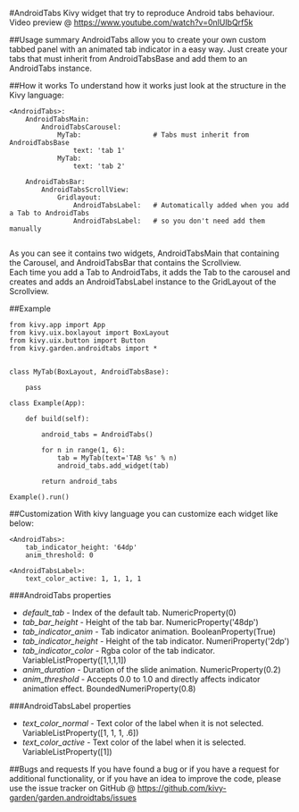 #AndroidTabs
Kivy widget that try to reproduce Android tabs behaviour.  
Video preview @ https://www.youtube.com/watch?v=0nlUIbQrf5k

##Usage summary
AndroidTabs allow you to create your own custom tabbed panel
with an animated tab indicator in a easy way.
Just create your tabs that must inherit from AndroidTabsBase
and add them to an AndroidTabs instance.

##How it works
To understand how it works just look at the structure in the Kivy language:
```
<AndroidTabs>:
    AndroidTabsMain:
        AndroidTabsCarousel:
            MyTab:                  # Tabs must inherit from AndroidTabsBase
                text: 'tab 1'
            MyTab:
                text: 'tab 2'

    AndroidTabsBar:
        AndroidTabsScrollView:
            Gridlayout:
                AndroidTabsLabel:   # Automatically added when you add a Tab to AndroidTabs
                AndroidTabsLabel:   # so you don't need add them manually
                
```
As you can see it contains two widgets, AndroidTabsMain that containing the Carousel, and AndroidTabsBar that contains the Scrollview.  
Each time you add a Tab to AndroidTabs, it adds the Tab to the carousel and creates and adds an AndroidTabsLabel instance to the GridLayout of the Scrollview.  

##Example
```
from kivy.app import App
from kivy.uix.boxlayout import BoxLayout
from kivy.uix.button import Button
from kivy.garden.androidtabs import *


class MyTab(BoxLayout, AndroidTabsBase):

    pass

class Example(App):

    def build(self):

        android_tabs = AndroidTabs()

        for n in range(1, 6):
            tab = MyTab(text='TAB %s' % n)
            android_tabs.add_widget(tab)

        return android_tabs

Example().run()
```
##Customization
With kivy language you can customize each widget like below:
```
<AndroidTabs>:
    tab_indicator_height: '64dp'
    anim_threshold: 0

<AndroidTabsLabel>:
    text_color_active: 1, 1, 1, 1
```

###AndroidTabs properties
- *default_tab* - Index of the default tab. NumericProperty(0)
- *tab_bar_height* - Height of the tab bar. NumericProperty('48dp')
- *tab_indicator_anim* - Tab indicator animation. BooleanProperty(True)
- *tab_indicator_height* - Height of the tab indicator. NumeriProperty('2dp')
- *tab_indicator_color* - Rgba color of the tab indicator. VariableListProperty([1,1,1,1])
- *anim_duration* - Duration of the slide animation. NumericProperty(0.2)
- *anim_threshold* - Accepts 0.0 to 1.0 and directly affects indicator animation effect. BoundedNumeriProperty(0.8)

###AndroidTabsLabel properties
- *text_color_normal* - Text color of the label when it is not selected. VariableListProperty([1, 1, 1, .6])
- *text_color_active* -  Text color of the label when it is selected. VariableListProperty([1])

##Bugs and requests
If you have found a bug or if you have a request for additional functionality, or if you have an idea to improve the code, please use the issue tracker on GitHub @ https://github.com/kivy-garden/garden.androidtabs/issues
